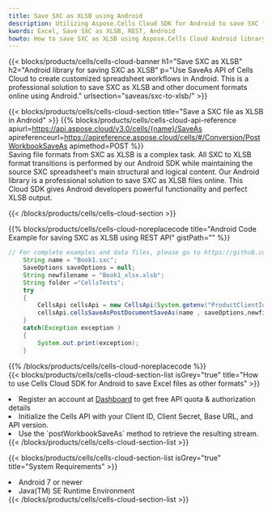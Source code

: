 ```yaml
---
title: Save SXC as XLSB using Android 
description: Utilizing Aspose.Cells Cloud SDK for Android to save SXC format file as XLSB format file. 
kwords: Excel, Save SXC as XLSB, REST, Android
howto: How to save SXC as XLSB using Aspose.Cells Cloud Android library.
---
```



{{< blocks/products/cells/cells-cloud-banner h1="Save SXC as XLSB" h2="Android library for saving SXC as XLSB" p="Use SaveAs API of Cells Cloud to create customized spreadsheet workflows in Android. This is a professional solution to save SXC as XLSB and other document formats online using Android." urlsection="saveas/sxc-to-xlsb/" >}}

{{< blocks/products/cells/cells-cloud-section  title="Save a SXC file as XLSB in Android" >}}
{{% blocks/products/cells/cells-cloud-api-reference  apiurl=https://api.aspose.cloud/v3.0/cells/{name}/SaveAs  apireferenceurl=https://apireference.aspose.cloud/cells/#/Conversion/PostWorkbookSaveAs  apimethod=POST %}}
<br/>
Saving file formats from SXC as XLSB is a complex task. All SXC to XLSB format transitions is performed by our Android SDK while maintaining the source SXC spreadsheet's main structural and logical content. Our Android library is a professional solution to save SXC as XLSB files online. This Cloud SDK gives Android developers powerful functionality and perfect XLSB output.

{{< /blocks/products/cells/cells-cloud-section >}}

{{% blocks/products/cells/cells-cloud-noreplacecode title="Android Code Example for saving SXC as XLSB using REST API" gistPath="" %}}
  
```java
// For complete examples and data files, please go to https://github.com/aspose-cells-cloud/aspose-cells-cloud-android/
    String name = "Book1.sxc";
    SaveOptions saveOptions = null;
    String newfilename = "Book1_xlsx.xlsb";
    String folder ="CellsTests";
    try
    {
        CellsApi cellsApi = new CellsApi(System.getenv("ProductClientId"), System.getenv("ProductClientSecret"));
        cellsApi.cellsSaveAsPostDocumentSaveAs(name , saveOptions,newfilename,false,false,folder,null,null,null,true);                       
    }
    catch(Exception exception )
    {
        System.out.print(exception);
    }
```
  
{{% /blocks/products/cells/cells-cloud-noreplacecode  %}}
<br/>
{{< blocks/products/cells/cells-cloud-section-list isGrey="true"  title="How to use Cells Cloud SDK for Android to save Excel files as other formats" >}}
<li>Register an account at <a href="https://dashboard.aspose.cloud/">Dashboard</a> to get free API quota & authorization details</li>
<li>Initialize the Cells API with your Client ID, Client Secret, Base URL, and API version.</li>
<li>Use the `postWorkbookSaveAs` method to retrieve the resulting stream.</li>
{{< /blocks/products/cells/cells-cloud-section-list >}}

{{< blocks/products/cells/cells-cloud-section-list isGrey="true"  title="System Requirements" >}}
<li>Android 7 or newer</li>
<li>Java(TM) SE Runtime Environment</li>
{{< /blocks/products/cells/cells-cloud-section-list >}}
